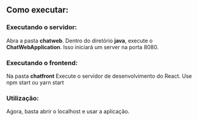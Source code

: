 ## Como executar:

### Executando o servidor:

Abra a pasta **chatweb**. Dentro do diretório **java**, execute o **ChatWebApplication**. Isso iniciará um server na porta 8080.

### Executando o frontend:

Na pasta **chatfront** Execute o servidor de desenvolvimento do React. Use npm start ou yarn start

### Utilização:

Agora, basta abrir o localhost e usar a aplicação.
